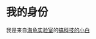 # 我的身份
我是来自[海龟实验室](https://nlm-api-cn.turtlesim.com/Users/UpgradeApp?Region=CN)的[搞科技的小白](https://turtlesim.com/tuc/?chinese-user-63b9344607f0fe5038fd744f?)
